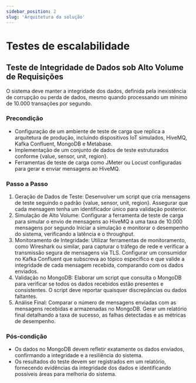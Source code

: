 ```yaml
---
sidebar_position: 2
slug: 'Arquitetura da solução'
---
```


# Testes de escalabilidade

## Teste de Integridade de Dados sob Alto Volume de Requisições

O sistema deve manter a integridade dos dados, definida pela inexistência de corrupção ou perda de dados, mesmo quando processando um mínimo de 10.000 transações por segundo.

### Precondição
- Configuração de um ambiente de teste de carga que replica a arquitetura de produção, incluindo dispositivos IoT simulados, HiveMQ, Kafka Confluent, MongoDB e Metabase.
- Implementação de um conjunto de dados de teste estruturados conforme {value, sensor, unit, region}.
- Ferramentas de teste de carga como JMeter ou Locust configuradas para gerar e enviar mensagens ao HiveMQ.

### Passo a Passo

1. Geração de Dados de Teste: Desenvolver um script que cria mensagens de teste seguindo o padrão {value, sensor, unit, region}. Assegurar que cada mensagem tenha um identificador único para validação posterior.
2. Simulação de Alto Volume: Configurar a ferramenta de teste de carga para simular o envio de mensagens ao HiveMQ a uma taxa de 10.000 mensagens por segundo Iniciar a simulação e monitorar o desempenho do sistema, verificando a latência e o throughput.
3. Monitoramento de Integridade: Utilizar ferramentas de monitoramento, como Wireshark ou similar, para capturar o tráfego de rede e verificar a transmissão segura de mensagens via TLS. Configurar um consumidor no Kafka Confluent que subscreva ao tópico específico e que valide a integridade de cada mensagem recebida, comparando com os dados enviados.
4. Validação no MongoDB: Elaborar um script que consulta o MongoDB para verificar se todos os dados recebidos estão presentes e consistentes.
O script deve reportar quaisquer discrepâncias ou dados faltantes.
5. Análise Final: Comparar o número de mensagens enviadas com as mensagens recebidas e armazenadas no MongoDB. Gerar um relatório final detalhando a taxa de sucesso, as falhas detectadas e as métricas de desempenho.
   
### Pós-condição
- Os dados no MongoDB devem refletir exatamente os dados enviados, confirmando a integridade e a resiliência do sistema.
- Os resultados do teste devem ser registrados em um relatório, fornecendo evidências da integridade dos dados e identificando possíveis áreas para melhoria do sistema.